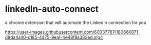 # linkedIn-auto-connect
a chrome extension that will automate the LinkedIn connection for you






https://user-images.githubusercontent.com/60037787/180660871-d8da4a40-c185-4d75-9ea1-4e48f8a332ed.mp4



